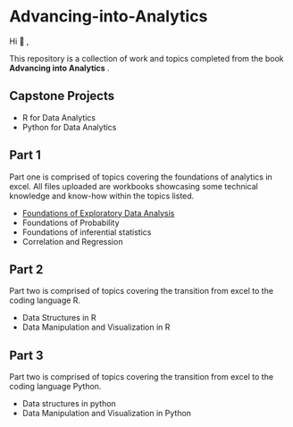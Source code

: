# Advancing-into-Analytics

Hi :wave: ,

This repository is a collection of work and topics completed from the book **Advancing into Analytics** .

## Capstone Projects
- R for Data Analytics
- Python for Data Analytics

## Part 1
Part one is comprised of topics covering the foundations of analytics in excel. All files uploaded are workbooks showcasing some technical knowledge and know-how within the topics listed.  

- [Foundations of Exploratory Data Analysis](https://github.com/C-Basco/Advancing-into-Analytics/blob/main/starv2.xlsx)
- Foundations of Probability
- Foundations of inferential statistics
- Correlation and Regression

## Part 2
Part two is comprised of topics covering the transition from excel to the coding language R.

- Data Structures in R
- Data Manipulation and Visualization in R

## Part 3
Part two is comprised of topics covering the transition from excel to the coding language Python.

- Data structures in python
- Data Manipulation and Visualization in Python


